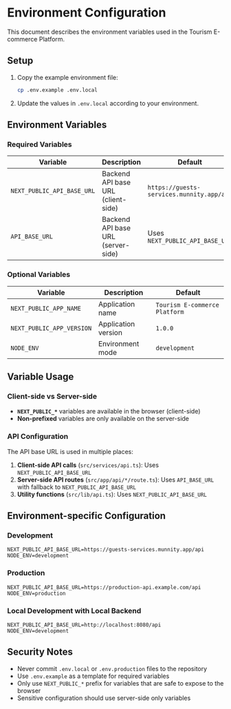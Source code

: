 # Environment Configuration

This document describes the environment variables used in the Tourism E-commerce Platform.

## Setup

1. Copy the example environment file:
   ```bash
   cp .env.example .env.local
   ```

2. Update the values in `.env.local` according to your environment.

## Environment Variables

### Required Variables

| Variable | Description | Default | Example |
|----------|-------------|---------|---------|
| `NEXT_PUBLIC_API_BASE_URL` | Backend API base URL (client-side) | `https://guests-services.munnity.app/api` | `https://api.example.com/v1` |
| `API_BASE_URL` | Backend API base URL (server-side) | Uses `NEXT_PUBLIC_API_BASE_URL` | `https://api.example.com/v1` |

### Optional Variables

| Variable | Description | Default |
|----------|-------------|---------|
| `NEXT_PUBLIC_APP_NAME` | Application name | `Tourism E-commerce Platform` |
| `NEXT_PUBLIC_APP_VERSION` | Application version | `1.0.0` |
| `NODE_ENV` | Environment mode | `development` |

## Variable Usage

### Client-side vs Server-side

- **`NEXT_PUBLIC_*`** variables are available in the browser (client-side)
- **Non-prefixed** variables are only available on the server-side

### API Configuration

The API base URL is used in multiple places:

1. **Client-side API calls** (`src/services/api.ts`): Uses `NEXT_PUBLIC_API_BASE_URL`
2. **Server-side API routes** (`src/app/api/*/route.ts`): Uses `API_BASE_URL` with fallback to `NEXT_PUBLIC_API_BASE_URL`
3. **Utility functions** (`src/lib/api.ts`): Uses `NEXT_PUBLIC_API_BASE_URL`

## Environment-specific Configuration

### Development
```env
NEXT_PUBLIC_API_BASE_URL=https://guests-services.munnity.app/api
NODE_ENV=development
```

### Production
```env
NEXT_PUBLIC_API_BASE_URL=https://production-api.example.com/api
NODE_ENV=production
```

### Local Development with Local Backend
```env
NEXT_PUBLIC_API_BASE_URL=http://localhost:8080/api
NODE_ENV=development
```

## Security Notes

- Never commit `.env.local` or `.env.production` files to the repository
- Use `.env.example` as a template for required variables
- Only use `NEXT_PUBLIC_*` prefix for variables that are safe to expose to the browser
- Sensitive configuration should use server-side only variables
